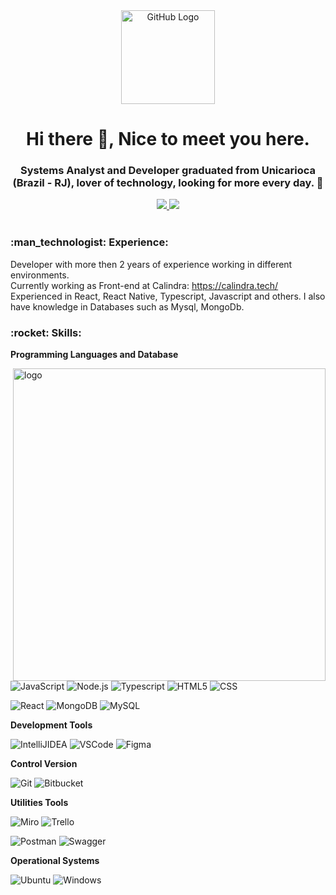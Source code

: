 <div align="center">
<img src="https://github.com/tassiotfc/tassiotfc/blob/main/octo.gif" alt="GitHub Logo" width="150" height="150" />
</div>

<h1 align="center"> Hi there 👋, Nice to meet you here.</h1>
<h3 align="center"> Systems Analyst and Developer graduated from Unicarioca (Brazil - RJ), lover of technology, looking for more every day. 🚀 </h3>

<!-- Contatos -->
<div align="center">    
  
  <a href="https://www.linkedin.com/in/wagner-gon%C3%A7alves-a9319414a/" alt="linkedin" target="_blank">
    <img src="https://img.shields.io/badge/LinkedIn-%230077B5.svg?&style=flat-square&logo=linkedin&logoColor=white">
  </a>
  
  <a href="mailto:wagner.goncalves@calindra.com.br" alt="gmail" target="_blank">
    <img src="https://img.shields.io/badge/-Gmail-FF0000?style=flat-square&labelColor=FF0000&logo=gmail&logoColor=white&link=mailto:wagner.goncalves@calindra.com.br" />
  </a>

</div>

<br/>

<!-- Experience -->
<h3 align="left"> :man_technologist:&nbsp;Experience:</h3>

Developer with more then 2 years of experience working in different environments. 
<br>
Currently working as Front-end at Calindra: https://calindra.tech/
<br>
Experienced in React, React Native, Typescript, Javascript and others. I also have knowledge in Databases such as Mysql, MongoDb.

<!-- Skills -->
<h3 align="left"> :rocket:&nbsp;Skills:</h3>

<!-- <img src="https://github.com/tchavess/tchavess/blob/main/undraw_feeling_proud_qne1.svg" min-width="400px" max-width="400px" width="400px" align="right" alt="Computador iuriCode"> -->



**Programming Languages and Database**
  
<img src="https://media.giphy.com/media/SWoSkN6DxTszqIKEqv/giphy.gif" min-width="400px" max-width="400px" width="500px" align="right" alt="logo">  
  
  ![JavaScript](https://img.shields.io/badge/-JavaScript-333333?style=flat&logo=javascript)
  ![Node.js](https://img.shields.io/badge/-Node.js-333333?style=flat&logo=node.js)
  ![Typescript](https://img.shields.io/badge/TypeScript-333333?style=flat&logo=typescript&logoColor=white)
  ![HTML5](https://img.shields.io/badge/-HTML5-333333?style=flat&logo=HTML5)
  ![CSS](https://img.shields.io/badge/-CSS-333333?style=flat&logo=CSS3&logoColor=1572B6)
<!--   ![React](https://img.shields.io/badge/-React-333333?style=flat&logo=react)
  ![StyledComponentes](https://img.shields.io/badge/-styled--componentes-333333?style=flat&logo=styled-components)
  ![MaterialUI](https://img.shields.io/badge/-Material--UI-333333?style=flat&logo=Material-UI)
   -->
   
  ![React](https://img.shields.io/badge/-React-333333?style=flat&logo=React)
  ![MongoDB](https://img.shields.io/badge/-MongoDB-333333?style=flat&logo=mongodb)
  ![MySQL](https://img.shields.io/badge/MySQL-333333?style=flat&logo=mysql&logoColor=white)

**Development Tools**

  ![IntelliJIDEA](https://img.shields.io/badge/-IntelliJ%20IDEA-333333?style=flat&logo=IntelliJ-IDEA)
  ![VSCode](https://img.shields.io/badge/-VSCode-333333?style=flat&logo=Visual-Studio-Code&logoColor=007ACC) 
  ![Figma](https://img.shields.io/badge/-Figma-333333?style=flat&logo=figma)

**Control Version**
  
  ![Git](https://img.shields.io/badge/-Git-333333?style=flat&logo=git)
  ![Bitbucket](https://img.shields.io/badge/-Bitbucket-333333?style=flat&logo=bitbucket&logoColor=#0052CC)
  
**Utilities Tools**
  
  ![Miro](https://img.shields.io/badge/-Miro-333333?style=flat&logo=miro)
  ![Trello](https://img.shields.io/badge/-Trello-333333?style=flat&logo=trello&logoColor=0052CC)

  ![Postman](https://img.shields.io/badge/-Postman-333333?style=flat&logo=Postman)
  ![Swagger](https://img.shields.io/badge/-Swagger-333333?style=flat&logo=Swagger)

**Operational Systems**  
  
  ![Ubuntu](https://img.shields.io/badge/-Ubuntu-333333?style=flat&logo=Ubuntu)
  ![Windows](https://img.shields.io/badge/-Windows-333333?style=flat&logo=Windows&logoColor=0078D6)

